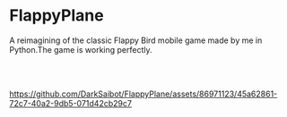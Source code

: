 # FlappyPlane

A reimagining of the classic Flappy Bird mobile game made by me in Python.The game is working perfectly.

<br>
<br>






   https://github.com/DarkSaibot/FlappyPlane/assets/86971123/45a62861-72c7-40a2-9db5-071d42cb29c7 







